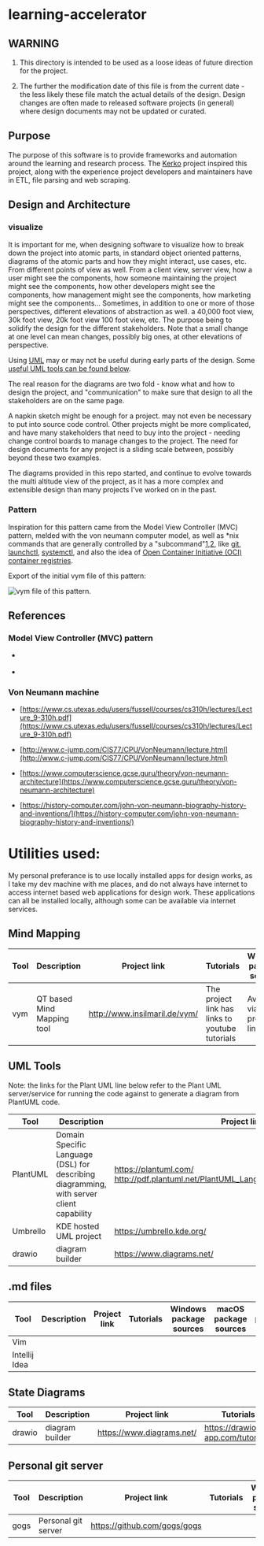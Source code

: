 # learning-accelerator

## WARNING

1. This directory is intended to be used as a loose ideas of future direction for the project.

2. The further the modification date of this file is from the current date - the less likely these file match the actual details of the design.  Design changes are often made to released software projects (in general) where design documents may not be updated or curated.

## Purpose

The purpose of this software is to provide frameworks and automation around the learning and research process.  The [Kerko](https://github.com/whiskyechobravo/kerko) project inspired this project, along with the experience project developers and maintainers have in ETL, file parsing and web scraping.

## Design and Architecture

### visualize

It is important for me, when designing software to visualize how to break down the project into atomic parts, in standard object oriented patterns, diagrams of the atomic parts and how they might interact, use cases, etc.  From different points of view as well.  From a client view, server view, how a user might see the components, how someone maintaining the project might see the components, how other developers might see the components, how management might see the components, how marketing might see the components... Sometimes, in addition to one or more of those perspectives, different elevations of abstraction as well.  a 40,000 foot view, 30k foot view, 20k foot view 100 foot view, etc.  The purpose being to solidify the design for the different stakeholders.  Note that a small change at one level can mean changes, possibly big ones, at other elevations of perspective.

Using [UML](https://www.uml.org/what-is-uml.htm) may or may not be useful during early parts of the design. Some [useful UML tools can be found below](#uml-tools).

The real reason for the diagrams are two fold - know what and how to design the project, and "communication" to make sure that design to all the stakeholders are on the same page.

A napkin sketch might be enough for a project.  may not even be necessary to put into source code control.  Other projects might be more complicated, and have many stakeholders that need to buy into the project - needing change control boards to manage changes to the project.  The need for design documents for any project is a sliding scale between, possibly beyond these two examples.

The diagrams provided in this repo started, and continue to evolve towards the multi altitude view of the project, as it has a more complex and extensible design than many projects I've worked on in the past.
### Pattern

Inspiration for this pattern came from the Model View Controller (MVC) pattern, melded with the von neumann computer model, as well as *nix commands that are generally controlled by a "subcommand"[1](https://en.wikipedia.org/wiki/Sub_Command),[2](https://en.wiktionary.org/wiki/subcommand),  like [git](https://git.github.io/htmldocs/git.html), [launchctl](https://ss64.com/osx/launchctl.html), [systemctl](https://www.commandlinux.com/man-page/man1/systemctl.1.html),  and also the idea of [Open Container Initiative (OCI)](https://opencontainers.org/) [container registries](https://searchcloudcomputing.techtarget.com/definition/container-registry).

Export of the initial vym file of this pattern: 

![vym file of this pattern](https://github.com/clockworksspheres/learning-and-reseasrch-accelerator/blob/main/design/learningNresearchAccelleratorRegistry_2021-06-19_2039.png).


## References

### Model View Controller (MVC) pattern

* []()

* []()


### Von Neumann machine 

* [https://www.cs.utexas.edu/users/fussell/courses/cs310h/lectures/Lecture_9-310h.pdf](https://www.cs.utexas.edu/users/fussell/courses/cs310h/lectures/Lecture_9-310h.pdf)

* [http://www.c-jump.com/CIS77/CPU/VonNeumann/lecture.html](http://www.c-jump.com/CIS77/CPU/VonNeumann/lecture.html)

* [https://www.computerscience.gcse.guru/theory/von-neumann-architecture](https://www.computerscience.gcse.guru/theory/von-neumann-architecture)

* [https://history-computer.com/john-von-neumann-biography-history-and-inventions/](https://history-computer.com/john-von-neumann-biography-history-and-inventions/)

# Utilities used:

My personal preferance is to use locally installed apps for design works, as I take my dev machine with me places, and do not always have internet to access internet based web applications for design work.  These applications can all be installed locally, although some can be available via internet services.

## Mind Mapping

| Tool | Description | Project link | Tutorials | Windows package sources | macOS package sources | Linux package sources | Source code Repository |
----- | ----- | ----- | ----- | ----- | ----- | ----- | -----
| vym | QT based Mind Mapping tool | http://www.insilmaril.de/vym/ | The project link has links to youtube tutorials | Available via project link | Available via Project Link | Available via project link | Available via project link |

## UML Tools

Note: the links for the Plant UML line below refer to the Plant UML server/service for running the code against to generate a diagram from PlantUML code.

| Tool | Description | Project link | Tutorials | Windows package sources | macOS package sources | Linux package sources | Source code Repository |
----- | ----- | ----- | ----- | ----- | ----- | ----- | -----
| PlantUML | Domain Specific Language (DSL) for describing diagramming, with server client capability | https://plantuml.com/ http://pdf.plantuml.net/PlantUML_Language_Reference_Guide_en.pdf | https://crashedmind.github.io/PlantUMLHitchhikersGuide/ | https://plantuml.com/download | https://plantuml.com/download | https://plantuml.com/download | https://plantuml.com/download |
| Umbrello  | KDE hosted UML project | https://umbrello.kde.org/  | https://umbrello.kde.org/documentation.php  | https://community.chocolatey.org/packages/umbrello | https://invent.kde.org/packaging/homebrew-kdebrew | https://snapcraft.io/umbrello | https://github.com/KDE/umbrello |
| drawio | diagram builder | https://www.diagrams.net/ | https://drawio-app.com/tutorials/ | https://community.chocolatey.org/packages/drawio | https://formulae.brew.sh/cask/drawio | https://snapcraft.io/drawio | https://github.com/jgraph/drawio-desktop |

## .md files

| Tool | Description | Project link | Tutorials | Windows package sources | macOS package sources | Linux package sources |
----- | ----- | ----- | ----- | ----- | ----- | -----
| Vim  |  |  | 
| Intellij Idea |  |  |  |

## State Diagrams

| Tool | Description | Project link | Tutorials | Windows package sources | macOS package sources | Linux package sources |
----- | ----- | ----- | ----- | ----- | ----- | -----
| drawio | diagram builder | https://www.diagrams.net/ | https://drawio-app.com/tutorials/ | https://community.chocolatey.org/packages/drawio | https://formulae.brew.sh/cask/drawio | https://snapcraft.io/drawio | https://github.com/jgraph/drawio-desktop |

## Personal git server

| Tool | Description | Project link | Tutorials | Windows package sources | macOS package sources | Linux package sources |
----- | ----- | ----- | ----- | ----- | ----- | -----
| gogs | Personal git server | https://github.com/gogs/gogs | | | |

## 


 
 
